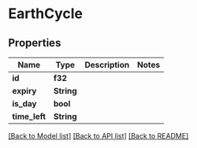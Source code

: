# EarthCycle

## Properties

Name | Type | Description | Notes
------------ | ------------- | ------------- | -------------
**id** | **f32** |  | 
**expiry** | **String** |  | 
**is_day** | **bool** |  | 
**time_left** | **String** |  | 

[[Back to Model list]](../README.md#documentation-for-models) [[Back to API list]](../README.md#documentation-for-api-endpoints) [[Back to README]](../README.md)


